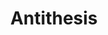 ---
git: https://github.com/antithesishq
instagram: https://instagram.com/antithesishq
linkedin: https://linkedin.com/company/antithesis-operations/
logohandle: antithesis
sort: antithesis
title: Antithesis
twitter: https://x.com/antithesishq
website: https://antithesis.com/
---